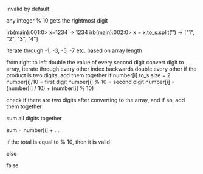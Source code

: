 invalid by default

any integer % 10 gets the rightmost digit

irb(main):001:0> x=1234
=> 1234
irb(main):002:0> x = x.to_s.split('')
=> ["1", "2", "3", "4"]

iterate through -1, -3, -5, -7 etc. based on array length


from right to left
double the value of every second digit
convert digit to array, iterate through every other index backwards
double every other
  if the product is two digits, add them together
  if number[i].to_s.size = 2
  number[i]/10 = first digit
  number[i] % 10 = second digit
  number[i] = (number[i] / 10) + (number[i] % 10)

  check if there are two digits after converting to the array, and if so, add them together

sum all digits together

sum = number[i] + ...

if the total is equal to % 10, then it is valid

else

false
